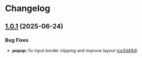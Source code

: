# Changelog

## [1.0.1](https://github.com/PossessedC0bra/placeholdUrl/compare/v1.0.0...v1.0.1) (2025-06-24)


### Bug Fixes

* **popup:** fix input border clipping and improve layout ([ce3d49d](https://github.com/PossessedC0bra/placeholdUrl/commit/ce3d49db2e3053e3b0bab0a7ea91fe78a08778b4))
